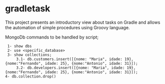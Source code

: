 # gradletask

This project presents an introductory view about tasks on Gradle and allows the automation of simple procedures using Groovy language.

MongoDb commands to be handled by script;

     1- show dbs
     2- use <specific_database>
     3- show collections;
         3.1- db.customers.insert([{nome: "Maria", idade: 19},{nome:"Fernando", idade: 25}, {nome:"Antonio", idade: 31}]);
         3.2- db.developers.insert([{nome: "Maria", idade: 19},{nome:"Fernando", idade: 25}, {nome:"Antonio", idade: 31}]);
    4- db.collection.drop()

